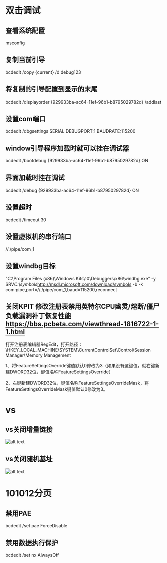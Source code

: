 # 双击调试
## 查看系统配置
msconfig
## 复制当前引导
bcdedit /copy {current} /d debug123
## 将复制的引导配置到显示的末尾
bcdedit /displayorder {929933ba-ac64-11ef-96b1-b8795029782d} /addlast
## 设置com端口
bcdedit /dbgsettings SERIAL DEBUGPORT:1 BAUDRATE:115200
## window引导程序加载时就可以挂在调试器
bcdedit /bootdebug {929933ba-ac64-11ef-96b1-b8795029782d} ON
## 界面加载时挂在调试
bcdedit /debug {929933ba-ac64-11ef-96b1-b8795029782d} ON
## 设置超时
bcdedit /timeout 30
## 设置虚拟机的串行端口
//./pipe/com_1
## 设置windbg目标
"C:\Program Files (x86)\Windows Kits\10\Debuggers\x86\windbg.exe" -y SRV*C:\symbols*http://msdl.microsoft.com/download/symbols -b -k com:pipe,port=//./pipe/com_1,baud=115200,reconnect
## 关闭KPIT 修改注册表禁用英特尔CPU幽灵/熔断/僵尸负载漏洞补丁恢复性能 <https://bbs.pcbeta.com/viewthread-1816722-1-1.html>
打开注册表编辑器RegEdit，打开路径：\HKEY_LOCAL_MACHINE\SYSTEM\CurrentControlSet\Control\Session Manager\Memory Management

1、将FeatureSettingsOverride键值默认0修改为3（如果没有这键值，就右键新建DWORD32位，键值名称FeatureSettingsOverride）

2、右键新建DWORD32位，键值名称FeatureSettingsOverrideMask，将FeatureSettingsOverrideMask键值默认0修改为3。


# vs
## vs关闭增量链接
![alt text](image.png)
## vs关闭随机基址
![alt text](image-1.png)

# 101012分页
## 禁用PAE
bcdedit /set pae ForceDisable
## 禁用数据执行保护
bcdedit /set nx AlwaysOff